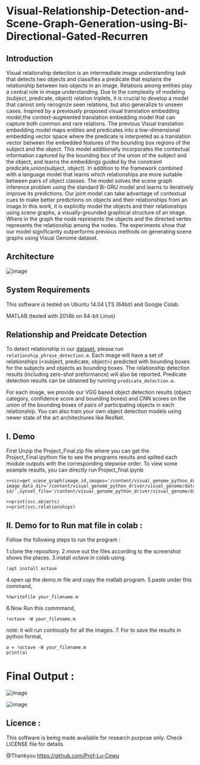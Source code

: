 # Visual-Relationship-Detection-and-Scene-Graph-Generation-using-Bi-Directional-Gated-Recurren


## Introduction
Visual relationship detection is an intermediate image understanding task that detects two objects and classifies a predicate that explains the relationship between two objects in an image. Relations among entities play a central role in image understanding. Due to the complexity of modeling (subject, predicate, object) relation triplets, it is crucial to develop a model that cannot only recognize seen relations, but also generalize to unseen cases. Inspired by a previously proposed visual translation embedding model,the context-augmented translation embedding model that can capture both common and rare relations. The previous Visual translation embedding model maps entities and predicates into a low-dimensional embedding vector space where the predicate is interpreted as a translation vector between the embedded features of the bounding box regions of the subject and the object. This model additionally incorporates the contextual information captured by the bounding box of the union of the subject and the object, and learns the embeddings guided by the constraint predicate,union(subject, object). In addition to the framework combined with a language model that learns which relationships are more suitable between pairs of object classes. The model solves the scene graph inference problem using the standard Bi-GRU model and learns to iteratively improve its predictions. Our joint model can take advantage of contextual cues to make better predictions on objects and their relationships from an image.In this work, it is explicitly model the objects and their relationships using scene graphs, a visually-grounded graphical structure of an image. Where in the graph the node represents the objects and the directed vertex represents the relationship among the nodes. The experiments show that our model significantly outperforms previous methods on generating scene graphs using Visual Genome dataset.
## Architecture 
![image](https://user-images.githubusercontent.com/42969032/190064714-38fc1fd7-ab3a-4b99-9427-853ec0252568.png)







## System Requirements
This software is tested on Ubuntu 14.04 LTS (64bit) and Google Colab.

MATLAB (tested with 2014b on 64-bit Linux)




## Relationship and Preidcate Detection 
To detect relationship in our [dataset](http://cs.stanford.edu/people/ranjaykrishna/vrd/), please run `relationship_phrase_detection.m`. Each image will have a set of relationships (<subject, predicate, object>) predicted with bounding boxes for the subjects and objects as bounding boxes. The relationship detection results (including zero-shot preformance) will also be reported. Predicate detection results can be obtained by running `predicate_detection.m`. 

For each image, we provide our VGG based object detection results (object category, confidence score and bounding boxes) and CNN scores on the union of the bounding boxes of pairs of participating objects in each relationship. You can also train your own object detection models using newer state of the art architechures like ResNet. 
## I. Demo
First Unzip the Project_Final.zip file where you can get the Project_Final.ipython file to see the programs results and splited each module outputs with the corresponding stepwise order.
To view some example results, you can directly run Project_final.ipynb
```
>>scc=get_scene_graph(image_id,images='/content/visual_genome_python_driver/visual_genome/data', image_data_dir='/content/visual_genome_python_driver/visual_genome/data/by-id/',synset_file='/content/visual_genome_python_driver/visual_genome/data/synsets.json')

>>print(scc.objects)
>>print(scc.relationships)
```

## II. Demo for to Run mat file in colab :
Follow the following steps to run the program :

1.clone the repository. 
2.move out the files according to the screenshot shows the places.
3.install octave  in colab using. 
```
!apt install octave
```
4.open up the demo.m file and copy the matlab program.
5.paste under this command,
```
%%writefile your_filename.m
```
6.Now Run this commmand,
```
!octave -W your_filename.m
```
note: it will run contiously for all the images.
7. For to save the results in python format,
```
a = !octave -W your_filename.m
print(a)
```
# Final Output :
![image](https://user-images.githubusercontent.com/42969032/190064866-e67b0f02-d036-4467-8763-0306f50bdeb3.png)

![image](https://user-images.githubusercontent.com/42969032/190064564-32fd1cf9-4115-4212-ab9b-5237b9756455.png)
## Licence :

This software is being made available for research purpose only. Check LICENSE file for details.

@Thankyou  https://github.com/Prof-Lu-Cewu 
